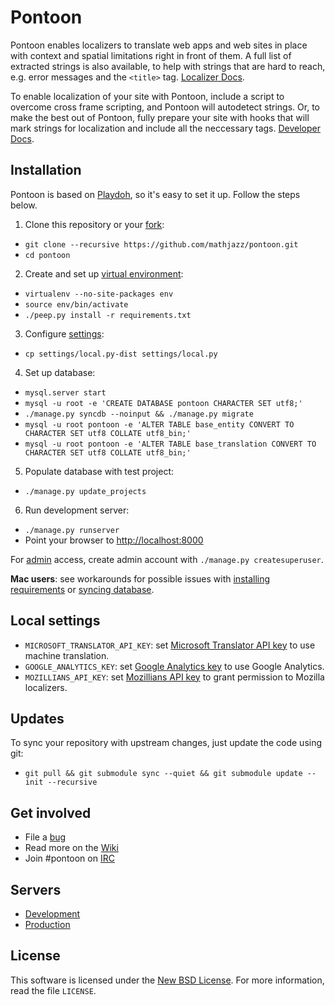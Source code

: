 Pontoon
=======
Pontoon enables localizers to translate web apps and web sites in place with context and spatial limitations right in front of them. A full list of extracted strings is also available, to help with strings that are hard to reach, e.g. error messages and the `<title>` tag. [Localizer Docs](https://developer.mozilla.org/en-US/docs/Localizing_with_Pontoon).

To enable localization of your site with Pontoon, include a script to overcome cross frame scripting, and Pontoon will autodetect strings. Or, to make the best out of Pontoon, fully prepare your site with hooks that will mark strings for localization and include all the neccessary tags. [Developer Docs](https://developer.mozilla.org/en-US/docs/Implementing_Pontoon_Mozilla).

Installation
------------
Pontoon is based on [Playdoh](http://playdoh.readthedocs.org/en/latest/), so it's easy to set it up. Follow the steps below.

1. Clone this repository or your [fork](http://help.github.com/fork-a-repo/):
 * `git clone --recursive https://github.com/mathjazz/pontoon.git`
 * `cd pontoon`
2. Create and set up [virtual environment](http://www.virtualenv.org/en/latest/index.html):
 * `virtualenv --no-site-packages env`
 * `source env/bin/activate`
 * `./peep.py install -r requirements.txt`
3. Configure [settings](#local-settings):
 * `cp settings/local.py-dist settings/local.py`
4. Set up database:
 * `mysql.server start`
 * `mysql -u root -e 'CREATE DATABASE pontoon CHARACTER SET utf8;'`
 * `./manage.py syncdb --noinput && ./manage.py migrate`
 * `mysql -u root pontoon -e 'ALTER TABLE base_entity CONVERT TO CHARACTER SET utf8 COLLATE utf8_bin;'`
 * `mysql -u root pontoon -e 'ALTER TABLE base_translation CONVERT TO CHARACTER SET utf8 COLLATE utf8_bin;'`
5. Populate database with test project:
 * `./manage.py update_projects`
6. Run development server:
 * `./manage.py runserver`
 * Point your browser to [http://localhost:8000](http://localhost:8000)

For [admin](http://localhost:8000/admin/) access, create admin account with `./manage.py createsuperuser`.

__Mac users__: see workarounds for possible issues with [installing requirements](/../../issues/16) or [syncing database](/../../issues/18).

Local settings
--------------
 * `MICROSOFT_TRANSLATOR_API_KEY`: set [Microsoft Translator API key](http://msdn.microsoft.com/en-us/library/hh454950) to use machine translation.
 * `GOOGLE_ANALYTICS_KEY`: set [Google Analytics key](https://www.google.com/analytics/) to use Google Analytics.
 * `MOZILLIANS_API_KEY`: set [Mozillians API key](https://wiki.mozilla.org/Mozillians/API-Specification) to grant permission to Mozilla localizers.

Updates
-------
To sync your repository with upstream changes, just update the code using git:

* `git pull && git submodule sync --quiet && git submodule update --init --recursive`

Get involved
------------
* File a [bug](https://bugzilla.mozilla.org/enter_bug.cgi?product=Webtools&component=Pontoon&rep_platform=all&op_sys=all)
* Read more on the [Wiki](https://github.com/mathjazz/pontoon/wiki)
* Join #pontoon on [IRC](https://cbe001.chat.mibbit.com/?url=irc%3A%2F%2Firc.mozilla.org%2Fpontoon)

Servers
-------
* [Development](https://pontoon-dev.allizom.org/)
* [Production](https://pontoon.mozilla.org/)

License
-------
This software is licensed under the [New BSD License](http://creativecommons.org/licenses/BSD/). For more information, read the file `LICENSE`.
